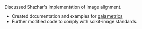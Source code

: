 Discussed Shachar's implementation of image alignment.

* Created documentation and examples for [gala metrics](https://github.com/scikit-image/scikit-image/pull/3354)
* Further modified code to comply with scikit-image standards. 

